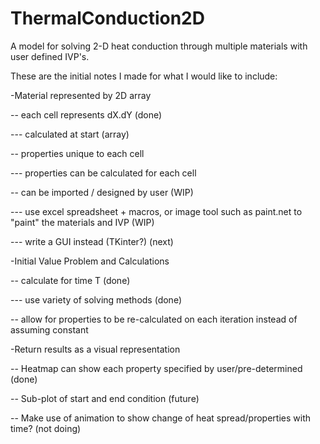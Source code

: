 # ThermalConduction2D
A model for solving 2-D heat conduction through multiple materials with user defined IVP's.

These are the initial notes I made for what I would like to include:

-Material represented by 2D array

--	each cell represents dX.dY (done)

---		calculated at start (array)

--	properties unique to each cell

---		properties can be calculated for each cell

--	can be imported / designed by user (WIP)

---		use excel spreadsheet + macros, or image tool such as paint.net to "paint" the materials and IVP (WIP)

---   write a GUI instead (TKinter?) (next)


-Initial Value Problem and Calculations

-- 	calculate for time T (done)

--- 	use variety of solving methods (done)

--  allow for properties to be re-calculated on each iteration instead of assuming constant


-Return results as a visual representation

-- 	Heatmap can show each property specified by user/pre-determined (done)

--  Sub-plot of start and end condition (future)

--  Make use of animation to show change of heat spread/properties with time? (not doing)


